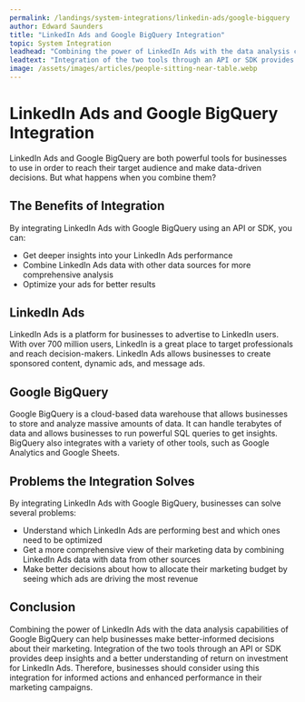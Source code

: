 ```yaml
---
permalink: /landings/system-integrations/linkedin-ads/google-bigquery
author: Edward Saunders
title: "LinkedIn Ads and Google BigQuery Integration"
topic: System Integration
leadhead: "Combining the power of LinkedIn Ads with the data analysis capabilities of Google BigQuery can help businesses make better-informed decisions about their marketing"
leadtext: "Integration of the two tools through an API or SDK provides deep insights and a better understanding of return on investment for LinkedIn Ads. Therefore, businesses should consider using this integration for informed actions and enhanced performance in their marketing campaigns."
image: /assets/images/articles/people-sitting-near-table.webp
---
```

<div class="arttext">	<h1>LinkedIn Ads and Google BigQuery Integration</h1>
	<p>LinkedIn Ads and Google BigQuery are both powerful tools for businesses to use in order to reach their target audience and make data-driven decisions. But what happens when you combine them?</p>
	<h2>The Benefits of Integration</h2>
	<p>By integrating LinkedIn Ads with Google BigQuery using an API or SDK, you can:</p>
	<ul>
		<li>Get deeper insights into your LinkedIn Ads performance</li>
		<li>Combine LinkedIn Ads data with other data sources for more comprehensive analysis</li>
		<li>Optimize your ads for better results</li>
	</ul>
	<h2>LinkedIn Ads</h2>
	<p>LinkedIn Ads is a platform for businesses to advertise to LinkedIn users. With over 700 million users, LinkedIn is a great place to target professionals and reach decision-makers. LinkedIn Ads allows businesses to create sponsored content, dynamic ads, and message ads.</p>
	<h2>Google BigQuery</h2>
	<p>Google BigQuery is a cloud-based data warehouse that allows businesses to store and analyze massive amounts of data. It can handle terabytes of data and allows businesses to run powerful SQL queries to get insights. BigQuery also integrates with a variety of other tools, such as Google Analytics and Google Sheets.</p>
	<h2>Problems the Integration Solves</h2>
	<p>By integrating LinkedIn Ads with Google BigQuery, businesses can solve several problems:</p>
	<ul>
		<li>Understand which LinkedIn Ads are performing best and which ones need to be optimized</li>
		<li>Get a more comprehensive view of their marketing data by combining LinkedIn Ads data with data from other sources</li>
		<li>Make better decisions about how to allocate their marketing budget by seeing which ads are driving the most revenue</li>
	</ul>
	<h2>Conclusion</h2>
	<p>Combining the power of LinkedIn Ads with the data analysis capabilities of Google BigQuery can help businesses make better-informed decisions about their marketing. Integration of the two tools through an API or SDK provides deep insights and a better understanding of return on investment for LinkedIn Ads. Therefore, businesses should consider using this integration for informed actions and enhanced performance in their marketing campaigns.</p>
</div>